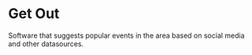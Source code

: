 # Get Out
Software that suggests popular events in the area based on social media and other datasources.

